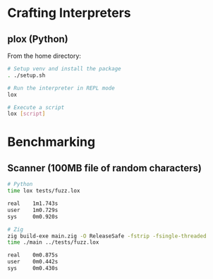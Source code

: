 # Crafting Interpreters

## plox (Python)

From the home directory:
```sh
# Setup venv and install the package
. ./setup.sh

# Run the interpreter in REPL mode
lox

# Execute a script
lox [script]
```

# Benchmarking

## Scanner (100MB file of random characters)

```sh
# Python
time lox tests/fuzz.lox

real	1m1.743s
user	1m0.729s
sys	    0m0.920s
```

```sh
# Zig
zig build-exe main.zig -O ReleaseSafe -fstrip -fsingle-threaded
time ./main ../tests/fuzz.lox 

real	0m0.875s
user	0m0.442s
sys	    0m0.430s
```